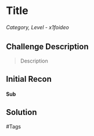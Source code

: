 # Title

######  Category, Level - x1foideo

## Challenge Description

> Description


## Initial Recon 

#### Sub


## Solution


#Tags
